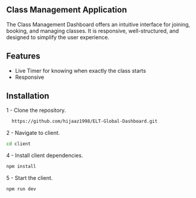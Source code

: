 
## Class Management Application


The Class Management Dashboard offers an intuitive interface for joining, booking, and managing classes. It is responsive, well-structured, and designed to simplify the user experience.




## Features

- Live Timer for knowing when exactly the class starts
- Responsive



## Installation

1 - Clone the repository.

```bash
  https://github.com/hijaaz1998/ELT-Global-Dashboard.git
```
2 - Navigate to client.
```bash
cd client
```
4 - Install client dependencies.
```bash
npm install

```
5 - Start the client.

```bash
npm run dev
```




    